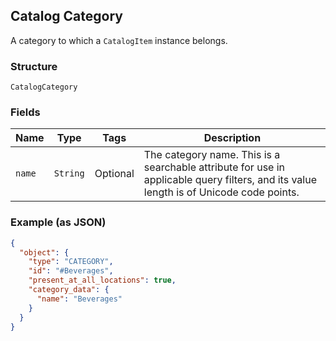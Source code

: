 ## Catalog Category

A category to which a `CatalogItem` instance belongs.

### Structure

`CatalogCategory`

### Fields

| Name | Type | Tags | Description |
|  --- | --- | --- | --- |
| `name` | `String` | Optional | The category name. This is a searchable attribute for use in applicable query filters, and its value length is of Unicode code points. |

### Example (as JSON)

```json
{
  "object": {
    "type": "CATEGORY",
    "id": "#Beverages",
    "present_at_all_locations": true,
    "category_data": {
      "name": "Beverages"
    }
  }
}
```

